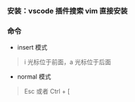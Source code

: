 <!--
 * @Date: 2022-08-23
 * @Author: 马晓川 724503670@qq.com
 * @LastEditors: 马晓川 724503670@qq.com
 * @LastEditTime: 2022-08-23
 * @Description: 
-->
### 安装：vscode 插件搜索 vim 直接安装

### 命令
  * insert 模式
  > i 光标位于前面，a 光标位于后面
  
  * normal 模式
  > Esc 或者 Ctrl + [